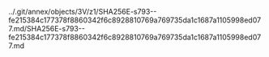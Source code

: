 ../.git/annex/objects/3V/z1/SHA256E-s793--fe215384c177378f8860342f6c8928810769a769735da1c1687a1105998ed077.md/SHA256E-s793--fe215384c177378f8860342f6c8928810769a769735da1c1687a1105998ed077.md